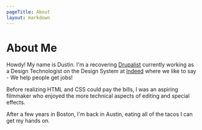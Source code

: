 ```yaml
---
pageTitle: About
layout: markdown
---
```


# About Me

Howdy! My name is Dustin. I'm a recovering [Drupalist] currently working as a Design Technologist on the Design System at [Indeed] where we like to say - We help people get jobs!

Before realizing HTML and CSS could pay the bills, I was an aspiring filmmaker who enjoyed the more technical aspects of editing and special effects.

After a few years in Boston, I'm back in Austin, eating all of the tacos I can get my hands on.

[drupalist]: https://drupal.org
[indeed]: https://indeed.com

